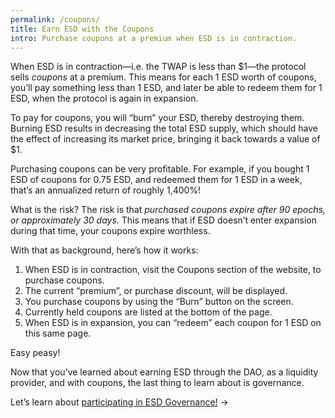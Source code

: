 ```yaml
---
permalink: /coupons/
title: Earn ESD with the Coupons
intro: Purchase coupons at a premium when ESD is in contraction.
---
```


When ESD is in contraction—i.e. the TWAP is less than $1—the protocol sells *coupons* at a premium. This means for each 1 ESD worth of coupons, you’ll pay something less than 1 ESD, and later be able to redeem them for 1 ESD, when the protocol is again in expansion.

To pay for coupons, you will “burn” your ESD, thereby destroying them. Burning ESD results in decreasing the total ESD supply, which should have the effect of increasing its market price, bringing it back towards a value of $1.

Purchasing coupons can be very profitable. For example, if you bought 1 ESD of coupons for 0.75 ESD, and redeemed them for 1 ESD in a week, that’s an annualized return of roughly 1,400%!

What is the risk? The risk is that *purchased coupons expire after 90 epochs, or approximately 30 days*. This means that if ESD doesn’t enter expansion during that time, your coupons expire worthless.

With that as background, here’s how it works:

1.  When ESD is in contraction, visit the Coupons section of the website, to purchase coupons.
2.  The current “premium”, or purchase discount, will be displayed.
3.  You purchase coupons by using the “Burn” button on the screen.
4.  Currently held coupons are listed at the bottom of the page.
5.  When ESD is in expansion, you can “redeem” each coupon for 1 ESD on this same page.

Easy peasy!

Now that you’ve learned about earning ESD through the DAO, as a liquidity provider, and with coupons, the last thing to learn about is governance.

Let’s learn about [participating in ESD Governance!](/governance/) →